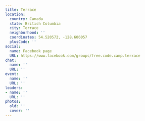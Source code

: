 ```yaml
---
title: Terrace
location:
  country: Canada
  state: British Columbia
  city: Terrace
  neighborhood: ''
  coordinates: 54.520572, -128.606057
  plusCode: ''
social:
  name: Facebook page
  URL: https://www.facebook.com/groups/free.code.camp.terrace
chat:
  name: ''
  URL: ''
event:
  name: ''
  URL: ''
leaders:
- name: ''
  URL: ''
photos:
  old: ''
  cover: ''
---
```

